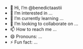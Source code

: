 - 👋 Hi, I’m @benedictaastii
- 👀 I’m interested in ...
- 🌱 I’m currently learning ...
- 💞️ I’m looking to collaborate on ...
- 📫 How to reach me ...
- 😄 Pronouns: ...
- ⚡ Fun fact: ...

<!---
benedictaastii/benedictaastii is a ✨ special ✨ repository because its `README.md` (this file) appears on your GitHub profile.
You can click the Preview link to take a look at your changes.
--->
